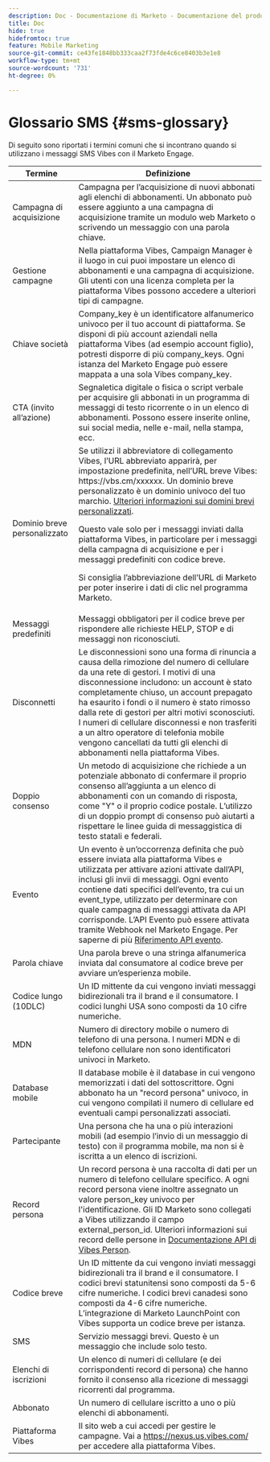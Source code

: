 ```yaml
---
description: Doc - Documentazione di Marketo - Documentazione del prodotto
title: Doc
hide: true
hidefromtoc: true
feature: Mobile Marketing
source-git-commit: ce43fe1848bb333caa2f73fde4c6ce8403b3e1e8
workflow-type: tm+mt
source-wordcount: '731'
ht-degree: 0%

---
```


# Glossario SMS {#sms-glossary}

Di seguito sono riportati i termini comuni che si incontrano quando si utilizzano i messaggi SMS Vibes con il Marketo Engage.

<table>
<thead>
  <tr>
    <th>Termine</th>
    <th>Definizione</th>
  </tr>
</thead>
<tbody>
  <tr>
    <td>Campagna di acquisizione</td>
    <td>Campagna per l’acquisizione di nuovi abbonati agli elenchi di abbonamenti. Un abbonato può essere aggiunto a una campagna di acquisizione tramite un modulo web Marketo o scrivendo un messaggio con una parola chiave.</td>
  </tr>
  <tr>
    <td>Gestione campagne</td>
    <td>Nella piattaforma Vibes, Campaign Manager è il luogo in cui puoi impostare un elenco di abbonamenti e una campagna di acquisizione. Gli utenti con una licenza completa per la piattaforma Vibes possono accedere a ulteriori tipi di campagne.</td>
  </tr>
  <tr>
    <td>Chiave società</td>
    <td>Company_key è un identificatore alfanumerico univoco per il tuo account di piattaforma. Se disponi di più account aziendali nella piattaforma Vibes (ad esempio account figlio), potresti disporre di più company_keys. Ogni istanza del Marketo Engage può essere mappata a una sola Vibes company_key.</td>
  </tr>
  <tr>
    <td>CTA (invito all’azione)</td>
    <td>Segnaletica digitale o fisica o script verbale per acquisire gli abbonati in un programma di messaggi di testo ricorrente o in un elenco di abbonamenti. Possono essere inserite online, sui social media, nelle e-mail, nella stampa, ecc.</td>
  </tr>
  <tr>
    <td>Dominio breve personalizzato</td>
    <td>Se utilizzi il abbreviatore di collegamento Vibes, l’URL abbreviato apparirà, per impostazione predefinita, nell’URL breve Vibes: https://vbs.cm/xxxxxx. Un dominio breve personalizzato è un dominio univoco del tuo marchio. <a href="https://developer-platform.vibes.com/docs/creating-a-custom-short-domain">Ulteriori informazioni sui domini brevi personalizzati</a>.<p>
    Questo vale solo per i messaggi inviati dalla piattaforma Vibes, in particolare per i messaggi della campagna di acquisizione e per i messaggi predefiniti con codice breve.<p>
    Si consiglia l’abbreviazione dell’URL di Marketo per poter inserire i dati di clic nel programma Marketo.</td>
  </tr>
  <tr>
    <td>Messaggi predefiniti</td>
    <td>Messaggi obbligatori per il codice breve per rispondere alle richieste HELP, STOP e di messaggi non riconosciuti.</td>
  </tr>
  <tr>
    <td>Disconnetti</td>
    <td>Le disconnessioni sono una forma di rinuncia a causa della rimozione del numero di cellulare da una rete di gestori. I motivi di una disconnessione includono: un account è stato completamente chiuso, un account prepagato ha esaurito i fondi o il numero è stato rimosso dalla rete di gestori per altri motivi sconosciuti. I numeri di cellulare disconnessi e non trasferiti a un altro operatore di telefonia mobile vengono cancellati da tutti gli elenchi di abbonamenti nella piattaforma Vibes.</td>
  </tr>
  <tr>
    <td>Doppio consenso</td>
    <td>Un metodo di acquisizione che richiede a un potenziale abbonato di confermare il proprio consenso all’aggiunta a un elenco di abbonamenti con un comando di risposta, come "Y" o il proprio codice postale. L’utilizzo di un doppio prompt di consenso può aiutarti a rispettare le linee guida di messaggistica di testo statali e federali.</td>
  </tr>
  <tr>
    <td>Evento</td>
    <td>Un evento è un’occorrenza definita che può essere inviata alla piattaforma Vibes e utilizzata per attivare azioni attivate dall’API, inclusi gli invii di messaggi. Ogni evento contiene dati specifici dell’evento, tra cui un event_type, utilizzato per determinare con quale campagna di messaggi attivata da API corrisponde. L’API Evento può essere attivata tramite Webhook nel Marketo Engage. Per saperne di più <a href="https://developer-platform.vibes.com/reference/event-api">Riferimento API evento</a>.</td>
  </tr>
  <tr>
    <td>Parola chiave</td>
    <td>Una parola breve o una stringa alfanumerica inviata dal consumatore al codice breve per avviare un’esperienza mobile.</td>
  </tr>
  <tr>
    <td>Codice lungo (10DLC)</td>
    <td>Un ID mittente da cui vengono inviati messaggi bidirezionali tra il brand e il consumatore. I codici lunghi USA sono composti da 10 cifre numeriche.</td>
  </tr>
  <tr>
    <td>MDN</td>
    <td>Numero di directory mobile o numero di telefono di una persona. I numeri MDN e di telefono cellulare non sono identificatori univoci in Marketo.</td>
  </tr>
  <tr>
    <td>Database mobile</td>
    <td>Il database mobile è il database in cui vengono memorizzati i dati del sottoscrittore. Ogni abbonato ha un "record persona" univoco, in cui vengono compilati il numero di cellulare ed eventuali campi personalizzati associati.</td>
  </tr>
  <tr>
    <td>Partecipante</td>
    <td>Una persona che ha una o più interazioni mobili (ad esempio l’invio di un messaggio di testo) con il programma mobile, ma non si è iscritta a un elenco di iscrizioni.</td>
  </tr>
  <tr>
    <td>Record persona</td>
    <td>Un record persona è una raccolta di dati per un numero di telefono cellulare specifico. A ogni record persona viene inoltre assegnato un valore person_key univoco per l'identificazione. Gli ID Marketo sono collegati a Vibes utilizzando il campo external_person_id. Ulteriori informazioni sui record delle persone in <a href="https://developer-platform.vibes.com/reference/person-api">Documentazione API di Vibes Person</a>.</td>
  </tr>
  <tr>
    <td>Codice breve</td>
    <td>Un ID mittente da cui vengono inviati messaggi bidirezionali tra il brand e il consumatore. I codici brevi statunitensi sono composti da 5-6 cifre numeriche. I codici brevi canadesi sono composti da 4-6 cifre numeriche. L’integrazione di Marketo LaunchPoint con Vibes supporta un codice breve per istanza.</td>
  </tr>
  <tr>
    <td>SMS</td>
    <td>Servizio messaggi brevi. Questo è un messaggio che include solo testo.</td>
  </tr>
  <tr>
    <td>Elenchi di iscrizioni</td>
    <td>Un elenco di numeri di cellulare (e dei corrispondenti record di persona) che hanno fornito il consenso alla ricezione di messaggi ricorrenti dal programma.</td>
  </tr>
  <tr>
    <td>Abbonato</td>
    <td>Un numero di cellulare iscritto a uno o più elenchi di abbonamenti.</td>
  </tr>
  <tr>
    <td>Piattaforma Vibes</td>
    <td>Il sito web a cui accedi per gestire le campagne. Vai a <a href="https://nexus.us.vibes.com/">https://nexus.us.vibes.com/</a> per accedere alla piattaforma Vibes.</td>
  </tr>
</tbody>
</table>

